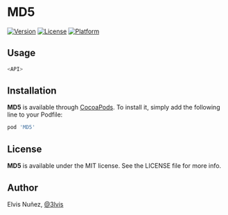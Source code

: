 # MD5

[![Version](https://img.shields.io/cocoapods/v/MD5.svg?style=flat)](https://cocoapods.org/pods/MD5)
[![License](https://img.shields.io/cocoapods/l/MD5.svg?style=flat)](https://cocoapods.org/pods/MD5)
[![Platform](https://img.shields.io/cocoapods/p/MD5.svg?style=flat)](https://cocoapods.org/pods/MD5)

## Usage

```swift
<API>
```

## Installation

**MD5** is available through [CocoaPods](http://cocoapods.org). To install
it, simply add the following line to your Podfile:

```ruby
pod 'MD5'
```

## License

**MD5** is available under the MIT license. See the LICENSE file for more info.

## Author

Elvis Nuñez, [@3lvis](https://twitter.com/3lvis)

